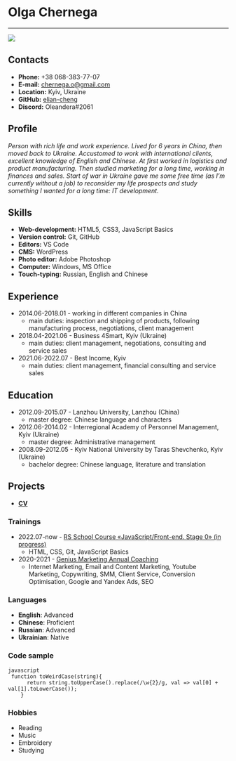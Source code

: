 # Olga Chernega
***
![](https://github.com/elian-cheng/rsschool-cv/blob/gh-pages/ava%201454.jpg?raw=true)
## Contacts
* **Phone:** +38 068-383-77-07
* **E-mail:** chernega.o@gmail.com
* **Location:** Kyiv, Ukraine
* **GitHub:** [elian-cheng](https://github.com/elian-cheng)
* **Discord:** Oleandera#2061
## Profile
*Person with rich life and work experience. Lived for 6 years in China, then moved back to Ukraine. Accustomed to work with international clients, excellent knowledge of English and Chinese. At first worked in logistics and product manufacturing. Then studied marketing for a long time, working in finances and sales. Start of war in Ukraine gave me some free time (as I’m currently without a job) to reconsider my life prospects and study something I wanted for a long time: IT development.*
## Skills
* **Web-development:** HTML5, CSS3, JavaScript Basics
* **Version control:** Git, GitHub
* **Editors:** VS Code
* **CMS:** WordPress
* **Photo editor:** Adobe Photoshop
* **Computer:** Windows, MS Office
* **Touch-typing:** Russian, English and Chinese
## Experience
* 2014.06-2018.01 - working in different companies in China
    * main duties: inspection and shipping of products, following manufacturing process, negotiations, client management
* 2018.04-2021.06 - Business 4Smart, Kyiv (Ukraine)
    * main duties: client management, negotiations, consulting and service sales
* 2021.06-2022.07 - Best Income, Kyiv
    * main duties: client management, financial consulting and service sales
## Education
* 2012.09-2015.07 - Lanzhou University, Lanzhou (China)
    * master degree: Chinese language and characters
* 2012.06-2014.02 - Interregional Academy of Personnel Management, Kyiv (Ukraine)
    * master degree: Administrative management
* 2008.09-2012.05 - Kyiv National University by Taras Shevchenko, Kyiv (Ukraine)
    * bachelor degree: Chinese language, literature and translation
## Projects
* **[CV](https://elian-cheng.github.io/rsschool-cv/cv)**
### Trainings
* 2022.07-now - [RS School Course «JavaScript/Front-end. Stage 0» (in progress)](https://wearecommunity.io/events/js-stage0-rs-2022q2)
    * HTML, CSS, Git, JavaScript Basics
* 2020-2021 - [Genius Marketing Annual Coaching](https://geniusmarketing.me/coaching/new/index_reserve.html)
    * Internet Marketing, Email and Content Marketing, Youtube Marketing, Copywriting, SMM, Client Service, Conversion Optimisation, Google and Yandex Ads, SEO
### Languages
* **English**: Advanced
* **Chinese**: Proficient
* **Russian**: Advanced
* **Ukrainian**: Native
### Code sample
```
javascript
 function toWeirdCase(string){
      return string.toUpperCase().replace(/\w{2}/g, val => val[0] + val[1].toLowerCase());
    }
```
### Hobbies
* Reading
* Music
* Embroidery
* Studying